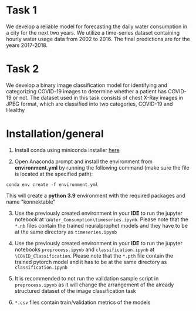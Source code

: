 # Task 1

We develop a reliable model for forecasting the daily water consumption in a city for the next two years. We utilize a time-series dataset containing hourly water usage data from 2002 to 2016. The final predictions are for the years 2017-2018.

# Task 2
We develop a binary image classification model for identifying and categorizing COVID-19 images to determine whether a patient has COVID-19 or not. The dataset used in this task consists of chest X-Ray images in JPEG format, which are classified into two categories, COVID-19 and Healthy

# Installation/general
1. Install conda using miniconda installer [here](https://www.anaconda.com/download/success)

2. Open Anaconda prompt and install the environment from **environment.yml** by running the following command (make sure the file is located at the specified path):
```
conda env create -f environment.yml
```
This will create a **python 3.9** environment with the required packages and name "konnektable"

3. Use the previously created environment in your **IDE** to run the jupyter notebook at `\Water_Consumption\timeseries.ipynb`. 
Please note that the `*.nb` files contain the trained neuralprophet models and they have to be at the same directory as `timeseries.ipynb`

4. Use the previously created environment in your **IDE** to run the jupyter notebooks `preprocess.ipynb` and `classification.ipynb` at `\COVID_Classification`. 
Please note that the `*.pth` file contain the trained pytorch model and it has to be at the same directory as `classification.ipynb`

5. It is recommended to not run the validation sample script in `preprocess.ipynb` as it will change the arrangement of the already structured dataset of the image classification task

6. `*.csv` files contain train/validation metrics of the models
